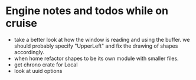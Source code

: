 # Engine notes and todos while on cruise
- take a better look at how the window is reading and using the buffer. we should probably specify "UpperLeft" and fix the drawing of shapes accordingly.
- when home refactor shapes to be its own module with smaller files.
- get chrono crate for Local
- look at uuid options